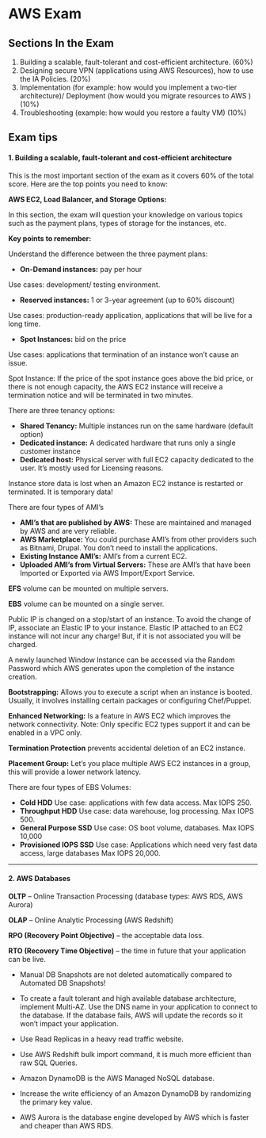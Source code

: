 # AWS Exam

## Sections In the Exam

1. Building a scalable, fault-tolerant and cost-efficient architecture. (60%)
2. Designing secure VPN (applications using AWS Resources), how to use the IA Policies.  (20%)
3. Implementation (for example:  how would you implement a two-tier architecture)/ Deployment (how would you migrate resources to AWS ) (10%)
4. Troubleshooting (example: how would you restore a faulty VM) (10%)

## Exam tips
#### 1. Building a scalable, fault-tolerant and cost-efficient architecture

This is the most important section of the exam as it covers 60% of the total score. Here are the top points you need to know:

**AWS EC2, Load Balancer, and Storage Options:**

In this section, the exam will question your knowledge on various topics such as the payment plans, types of storage for the instances, etc.

**Key points to remember:**

Understand the difference between the three payment plans:
* **On-Demand instances:** pay per hour

Use cases: development/ testing environment.

* **Reserved instances:** 1 or 3-year agreement (up to 60% discount)

Use cases: production-ready application, applications that will be live for a long time.

* **Spot Instances:** bid on the price

Use cases: applications that termination of an instance won’t cause an issue.

Spot Instance: If the price of the spot instance goes above the bid price, or there is not enough capacity, the AWS EC2 instance will receive a termination notice and will be terminated in two minutes.

There are three tenancy options:
* **Shared Tenancy:** Multiple instances run on the same hardware (default option)
* **Dedicated instance:** A dedicated hardware that runs only a single customer instance
* **Dedicated host:** Physical server with full EC2 capacity dedicated to the user. It’s mostly used for Licensing reasons.

Instance store data is lost when an Amazon EC2 instance is restarted or terminated. It is temporary data!

There are four types of AMI’s
* **AMI’s that are published by AWS:** These are maintained and managed by AWS and are very reliable.
* **AWS Marketplace:** You could purchase AMI’s from other providers such as Bitnami, Drupal. You don’t need to install the applications.
* **Existing Instance AMI’s:** AMI’s from a current EC2.
* **Uploaded AMI’s from Virtual Servers:**  These are AMI’s that have been Imported or Exported via AWS Import/Export Service.

**EFS** volume can be mounted on multiple servers.

**EBS** volume can be mounted on a single server.

Public IP is changed on a stop/start of an instance. To avoid the change of IP,  associate an Elastic IP to your instance.
Elastic IP attached to an EC2 instance will not incur any charge! But, if it is not associated you will be charged.

A newly launched Window Instance can be accessed via the Random Password which AWS generates upon the completion of the instance creation.

**Bootstrapping:** Allows you to execute a script when an instance is booted.  Usually, it involves installing certain packages or configuring Chef/Puppet.

**Enhanced Networking:** Is a feature in AWS EC2 which improves the network connectivity. Note: Only specific EC2 types support it and can be enabled in a VPC only.

**Termination Protection** prevents accidental deletion of an EC2 instance.

**Placement Group:**  Let’s you place multiple AWS EC2 instances in a group, this will provide a lower network latency.

There are four types of EBS Volumes:
* **Cold HDD** Use case: applications with few data access. Max IOPS 250.
* **Throughput HDD** Use case: data warehouse, log processing. Max IOPS 500.
* **General Purpose SSD** Use case: OS boot volume, databases. Max IOPS 10,000
* **Provisioned IOPS SSD** Use case: Applications which need very fast data access, large databases Max IOPS 20,000.
---

#### 2. AWS Databases

**OLTP** – Online Transaction Processing (database types: AWS RDS, AWS Aurora)

**OLAP** – Online Analytic Processing (AWS Redshift)

**RPO (Recovery Point Objective)** – the acceptable data loss.

**RTO (Recovery Time Objective)** – the time in future that your application can be live.

* Manual DB Snapshots are not deleted automatically compared to Automated DB Snapshots!

* To create a fault tolerant and high available database architecture, implement Multi-AZ.
Use the DNS name in your application to connect to the database. If the database fails, AWS will update the records so it won’t impact your application.

* Use Read Replicas in a heavy read traffic website.

* Use AWS Redshift bulk import command, it is much more efficient than raw SQL Queries.

* Amazon DynamoDB is the AWS Managed NoSQL database.

* Increase the write efficiency of an Amazon DynamoDB by randomizing the primary key value.

* AWS Aurora is the database engine developed by AWS which is faster and cheaper than AWS RDS.
